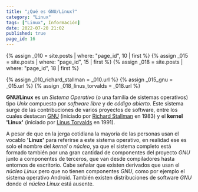 ```yaml
---
title: "¿Qué es GNU/Linux?"
category: "Linux"
tags: ["Linux", Información]
date: 2022-07-20 21:02
published: true
page_id: 16
---
```


{% assign _010 = site.posts | where: "page_id", 10 | first %}
{% assign _015 = site.posts | where: "page_id", 15 | first %}
{% assign _018 = site.posts | where: "page_id", 18 | first %}

{% assign _010_richard_stallman = _010.url %}
{% assign _015_gnu              = _015.url %}
{% assign _018_linus_torvalds   = _018.url %}

**GNU/Linux** es un *Sistema Operativo* (o una familia de sistemas operativos) tipo *Unix* compuesto por *software libre* y de *código abierto*. Este sistema surge de las contribuciones de varios proyectos de software, entre los cuales destacan <a href="{{_015_gnu}}">GNU</a> (iniciado por <a href="{{_010_richard_stallman}}">Richard Stallman</a> en 1983) y el **kernel 'Linux'** (iniciado por <a href="{{_018_linus_torvalds}}">Linus Torvalds</a> en 1991).

A pesar de que en la jerga cotidiana la mayoría de las personas usan el vocablo **'Linux'** para referirse a este sistema operativo, en realidad ese es solo el nombre del *kernel* o *núcleo*, ya que el sistema completo está formado también por una gran cantidad de componentes del proyecto *GNU* junto a componentes de terceros, que van desde compiladores hasta entornos de escritorio. Cabe señalar que existen derivados que usan el *núcleo Linux* pero que no tienen componentes *GNU*, como por ejemplo el sistema operativo Android. También existen distribuciones de software *GNU* donde el *núcleo Linux* está ausente.
